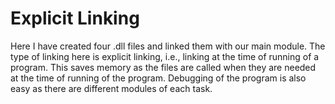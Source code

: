 # Explicit Linking

Here I have created four .dll files and linked them with our main module. The type of linking here is explicit linking, i.e., linking at the time of running of a program. This saves memory as the files are called when they are needed at the time of running of the program. Debugging of the program is also easy as there are different modules of each task.
